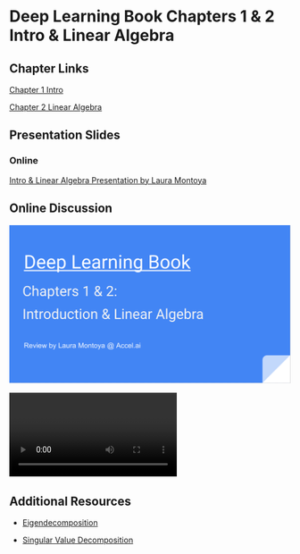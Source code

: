 # Deep Learning Book Chapters 1 & 2 Intro & Linear Algebra

## Chapter Links

[Chapter 1 Intro](http://www.deeplearningbook.org/contents/intro.html)

[Chapter 2 Linear Algebra](http://www.deeplearningbook.org/contents/linear_algebra.html)


## Presentation Slides

### Online 

[Intro & Linear Algebra Presentation by Laura Montoya](http://bit.ly/DeepLearningBookCh1-2)




## Online Discussion

[![Ch1&2 Video](1&2.png)](https://youtu.be/IinSdnnEDpc)

<VIDEO>https://youtu.be/IinSdnnEDpc</VIDEO>


## Additional Resources

- [Eigendecomposition](https://youtu.be/HWnCv4iHCDc)


- [Singular Value Decomposition](https://youtu.be/LeHtQmIOERo)
